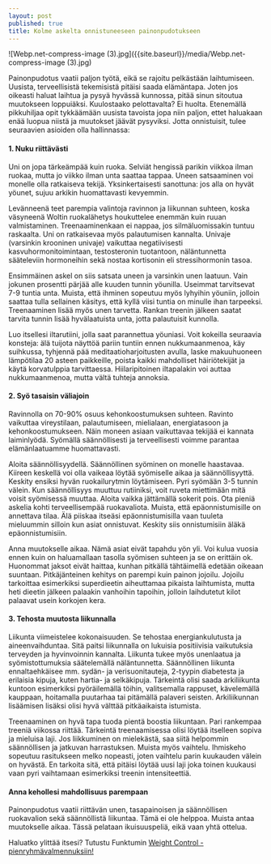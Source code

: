 ```yaml
---
layout: post
published: true 
title: Kolme askelta onnistuneeseen painonpudotukseen
---
```


![Webp.net-compress-image (3).jpg]({{site.baseurl}}/media/Webp.net-compress-image (3).jpg)


Painonpudotus vaatii paljon työtä, eikä se rajoitu pelkästään laihtumiseen. Uusista, terveellisistä tekemisistä pitäisi 
saada elämäntapa. Joten jos oikeasti haluat laihtua ja pysyä hyvässä kunnossa, pitää sinun sitoutua muutokseen loppuiäksi.
Kuulostaako pelottavalta? Ei huolta. Etenemällä pikkuhiljaa opit tykkäämään uusista tavoista jopa niin paljon, ettet haluakaan
enää luopua niistä ja muutokset jäävät pysyviksi. Jotta onnistuisit, tulee seuraavien asioiden olla hallinnassa:

 
#### 1.	Nuku riittävästi
 
Uni on jopa tärkeämpää kuin ruoka. Selviät hengissä parikin viikkoa ilman ruokaa, mutta jo viikko ilman unta saattaa tappaa.
Uneen satsaaminen voi monelle olla ratkaiseva tekijä. Yksinkertaisesti sanottuna: jos alla on hyvät yöunet, sujuu arkikin 
huomattavasti kevyemmin.

Levänneenä teet parempia valintoja ravinnon ja liikunnan suhteen, koska väsyneenä Woltin ruokalähetys houkuttelee enemmän kuin
ruuan valmistaminen. Treenaaminenkaan ei nappaa, jos silmäluomissakin tuntuu raskaalta. Uni on ratkaisevaa myös palautumisen 
kannalta. Univaje (varsinkin krooninen univaje) vaikuttaa negatiivisesti kasvuhormonitoimintaan, testosteronin tuotantoon,
näläntunnetta sääteleviin hormoneihin sekä nostaa kortisonin eli stressihormonin tasoa.

Ensimmäinen askel on siis satsata uneen ja varsinkin unen laatuun. Vain jokunen prosentti pärjää alle kuuden tunnin yöunilla.
Useimmat tarvitsevat 7-9 tuntia unta. Muista, että ihminen sopeutuu myös lyhyihin yöuniin, jolloin saattaa tulla sellainen 
käsitys, että kyllä viisi tuntia on minulle ihan tarpeeksi. 
Treenaaminen lisää myös unen tarvetta. Rankan treenin jälkeen saatat tarvita tunnin lisää hyvälaatuista unta, jotta
palautuisit kunnolla.

Luo itsellesi iltarutiini, jolla saat parannettua yöuniasi. Voit kokeilla seuraavia konsteja: älä tuijota näyttöä pariin 
tuntiin ennen nukkumaanmenoa, käy suihkussa, tyhjennä pää meditaatioharjoitusten avulla, laske makuuhuoneen lämpötilaa 20 
asteen paikkeille, poista kaikki mahdolliset häiriötekijät ja käytä korvatulppia tarvittaessa. Hiilaripitoinen iltapalakin 
voi auttaa nukkumaanmenoa, mutta vältä tuhteja annoksia.

 
#### 2.	Syö tasaisin väliajoin
 
Ravinnolla on 70-90% osuus kehonkoostumuksen suhteen. Ravinto vaikuttaa vireystilaan, palautumiseen, mielialaan, 
energiatasoon ja kehonkoostumukseen. Näin moneen asiaan vaikuttavaa tekijää ei kannata laiminlyödä. Syömällä 
säännöllisesti ja terveellisesti voimme parantaa elämänlaatuamme huomattavasti.

Aloita säännöllisyydellä. Säännöllinen syöminen on monelle haastavaa. Kiireen keskellä voi olla vaikeaa löytää syömiselle
aikaa ja säännöllisyyttä. Keskity ensiksi hyvän ruokailurytmin löytämiseen. Pyri syömään 3-5 tunnin välein. Kun säännöllisyys
muuttuu rutiiniksi, voit ruveta miettimään mitä voisit syömisessä muuttaa. Aloita vaikka jättämällä sokerit pois. Ota pieniä 
askelia kohti terveellisempää ruokavaliota. Muista, että epäonnistumisille on annettava tilaa. Älä piiskaa itseäsi
epäonnistumisilla vaan tuuleta mieluummin silloin kun asiat onnistuvat. Keskity siis onnistumisiin äläkä epäonnistumisiin.

Anna muutokselle aikaa. Nämä asiat eivät tapahdu yön yli. Voi kulua vuosia ennen kuin on haluamallaan tasolla syömisen suhteen 
ja se on erittäin ok. Huonommat jaksot eivät haittaa, kunhan pitkällä tähtäimellä edetään oikeaan suuntaan. Pitkäjänteinen 
kehitys on parempi kuin painon jojoilu. Jojoilu tarkoittaa esimerkiksi superdieetin aiheuttamaa pikaista laihtumista,
mutta heti dieetin jälkeen palaakin vanhoihin tapoihin, jolloin laihdutetut kilot palaavat usein korkojen kera.


#### 3.	Tehosta muutosta liikunnalla

 
Liikunta viimeistelee kokonaisuuden. Se tehostaa energiankulutusta ja aineenvaihduntaa. Sitä paitsi liikunnalla on 
lukuisia positiivisia vaikutuksia terveyden ja hyvinvoinnin kannalta. Liikunta tukee myös unenlaatua ja syömistottumuksia
säätelemällä näläntunnetta. Säännöllinen liikunta ennaltaehkäisee mm. sydän- ja verisuonitauteja, 2-tyypin diabetesta ja 
erilaisia kipuja, kuten hartia- ja selkäkipuja. Tärkeintä olisi saada arkiliikunta kuntoon esimerkiksi pyöräilemällä töihin,
valitsemalla rappuset, kävelemällä kauppaan, hoitamalla puutarhaa tai pitämällä palaveri seisten. Arkiliikunnan lisäämisen 
lisäksi olisi hyvä välttää pitkäaikaista istumista.

Treenaaminen on hyvä tapa tuoda pientä boostia liikuntaan. Pari rankempaa treeniä viikossa riittää. Tärkeintä treenaamisessa 
olisi löytää itselleen sopiva ja mieluisa laji. Jos liikkuminen on mielekästä, saa siitä helpommin säännöllisen ja jatkuvan 
harrastuksen. Muista myös vaihtelu. Ihmiskeho sopeutuu rasitukseen melko nopeasti, joten vaihtelu parin kuukauden välein on 
hyvästä. En tarkoita sitä, että pitäisi löytää uusi laji joka toinen kuukausi vaan pyri vaihtamaan esimerkiksi treenin 
intensiteettiä. 
 
#### Anna kehollesi mahdollisuus parempaan

Painonpudotus vaatii riittävän unen, tasapainoisen ja säännöllisen ruokavalion sekä säännöllistä liikuntaa. 
Tämä ei ole helppoa. Muista antaa muutokselle aikaa. Tässä pelataan ikuisuuspeliä, eikä vaan yhtä ottelua.

Haluatko ylittää itsesi? Tutustu Funktumin [Weight Control - pienryhmävalmennuksiin!](http://www.funktum.fi/weightcontrol/)
